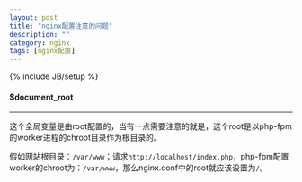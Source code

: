 ```yaml
---
layout: post
title: "nginx配置注意的问题"
description: ""
category: nginx
tags: [nginx配置]
---
```

{% include JB/setup %}

#### $document_root
- - -

这个全局变量是由root配置的，当有一点需要注意的就是，这个root是以php-fpm的worker进程的chroot目录作为根目录的。

假如网站根目录：`/var/www`；请求`http://localhost/index.php`，php-fpm配置worker的chroot为：`/var/www`，那么nginx.conf中的root就应该设置为`/`。
